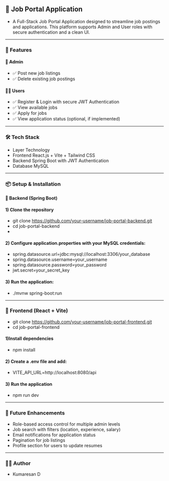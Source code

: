 ## 💼 Job Portal Application
 - A Full-Stack Job Portal Application designed to streamline job postings and applications. This platform supports Admin and User roles with secure authentication and a clean UI.
--- 
### 🚀 Features
#### 👤 Admin
- ✅ Post new job listings
- ✅ Delete existing job postings
  
 #### 🙋‍♂️ Users
- ✅ Register & Login with secure JWT Authentication
- ✅ View available jobs
- ✅ Apply for jobs
- ✅ View application status (optional, if implemented)

---

### 🛠️ Tech Stack
- Layer	Technology
- Frontend	React.js + Vite + Tailwind CSS
- Backend	Spring Boot with JWT Authentication
- Database	MySQL

---

### 📦 Setup & Installation
#### 🔹 Backend (Spring Boot)

#### 1) Clone the repository
- git clone https://github.com/your-username/job-portal-backend.git
- cd job-portal-backend
- 
#### 2) Configure application.properties with your MySQL credentials:
- spring.datasource.url=jdbc:mysql://localhost:3306/your_database
- spring.datasource.username=your_username
- spring.datasource.password=your_password
- jwt.secret=your_secret_key

#### 3) Run the application:
- ./mvnw spring-boot:run

---

### 🔹 Frontend (React + Vite)
- git clone https://github.com/your-username/job-portal-frontend.git
- cd job-portal-frontend
  
#### 1)Install dependencies
- npm install

#### 2) Create a .env file and add:
- VITE_API_URL=http://localhost:8080/api

#### 3) Run the application
- npm run dev

---
  
### 🔮 Future Enhancements
- Role-based access control for multiple admin levels
- Job search with filters (location, experience, salary)
- Email notifications for application status
- Pagination for job listings
- Profile section for users to update resumes
--- 

### 👨‍🎓 Author
- Kumaresan D

